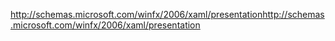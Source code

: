 <span data-ttu-id="729ef-101">http://schemas.microsoft.com/winfx/2006/xaml/presentation</span><span class="sxs-lookup"><span data-stu-id="729ef-101">http://schemas.microsoft.com/winfx/2006/xaml/presentation</span></span>